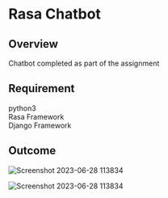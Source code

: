 <h1>Rasa Chatbot</h1>

<h2>Overview</h2>

<p>Chatbot completed as  part of the assignment</p>

<h2>Requirement</h2>

python3<br>
Rasa Framework<br>
Django Framework<br>




<h2>Outcome</h2>

![Screenshot 2023-06-28 113834](https://github.com/samriddhasingh/RasaChatbot/assets/59139917/dc9de81a-cb04-4212-aabb-7cc3b9a5ad85)


![Screenshot 2023-06-28 113834](https://github.com/samriddhasingh/RasaChatbot/assets/59139917/dcc5219f-1737-4e93-81a7-e84055d0855f)

